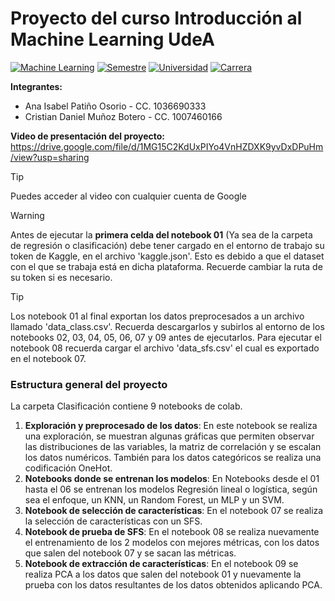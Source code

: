 # Proyecto del curso Introducción al Machine Learning UdeA
[![Machine Learning](https://img.shields.io/badge/Asignatura-Modelos%20y%20simulación%20de%20sistemas%20II-red)](https://jdariasl.github.io/Intro_ML_2025/intro.html)
[![Semestre](https://img.shields.io/badge/Semestre-2025%201-blue)]()
[![Universidad](https://img.shields.io/badge/Universidad-UdeA-green)]()
[![Carrera](https://img.shields.io/badge/Carrera-Ingeniería%20de%20sistemas-orange)]()

**Integrantes:**
- Ana Isabel Patiño Osorio - CC. 1036690333
- Cristian Daniel Muñoz Botero - CC. 1007460166

**Video de presentación del proyecto:**
https://drive.google.com/file/d/1MG15C2KdUxPIYo4VnHZDXK9yvDxDPuHm/view?usp=sharing

> [!TIP]
> Puedes acceder al video con cualquier cuenta de Google


> [!WARNING]  
> Antes de ejecutar la **primera celda del notebook 01** (Ya sea de la carpeta de regresión o clasificación) debe tener cargado en el entorno de trabajo su token de Kaggle, en el archivo 'kaggle.json'. Esto es debido a que el dataset con el que se trabaja está en dicha plataforma. Recuerde cambiar la ruta de su token si es necesario.

> [!TIP]
> Los notebook 01 al final exportan los datos preprocesados a un archivo llamado 'data_class.csv'. Recuerda descargarlos y subirlos al entorno de los notebooks 02, 03, 04, 05, 06, 07 y 09 antes de ejecutarlos. Para ejecutar el notebook 08 recuerda cargar el archivo 'data_sfs.csv' el cual es exportado en el notebook 07. 

### Estructura general del proyecto
La carpeta Clasificación contiene 9 notebooks de colab. 
1. **Exploración y preprocesado de los datos**: En este notebook se realiza una exploración, se muestran algunas gráficas que permiten observar las distribuciones de las variables, la matriz de correlación y se escalan los datos numéricos. También para los datos categóricos se realiza una codificación OneHot.
2. **Notebooks donde se entrenan los modelos**: En Notebooks desde el 01 hasta el 06 se entrenan los modelos Regresión lineal o logística, según sea el enfoque, un KNN, un Random Forest, un MLP y un SVM.
3. **Notebook de selección de características**: En el notebook 07 se realiza la selección de características con un SFS.
4. **Notebook de prueba de SFS**: En el notebook 08 se realiza nuevamente el entrenamiento de los 2 modelos con mejores métricas, con los datos que salen del notebook 07 y se sacan las métricas.
5. **Notebook de extracción de características**: En el notebook 09 se realiza PCA a los datos que salen del notebook 01 y nuevamente la prueba con los datos resultantes de los datos obtenidos aplicando PCA.   

